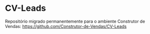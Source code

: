 # CV-Leads
Repositório migrado permanentemente para o ambiente Construtor de Vendas:
https://github.com/Construtor-de-Vendas/CV-Leads
